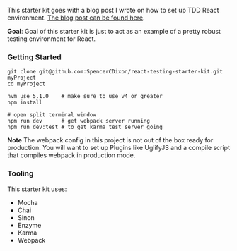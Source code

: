 This starter kit goes with a blog post I wrote on how to set up TDD React
environment.  [The blog post can be found here](http://spencerdixon.com/blog/setting-up-testing-in-react.html).

**Goal**: Goal of this starter kit is just to act as an example of a pretty
robust testing environment for React.  

### Getting Started
```
git clone git@github.com:SpencerCDixon/react-testing-starter-kit.git myProject
cd myProject

nvm use 5.1.0    # make sure to use v4 or greater
npm install

# open split terminal window
npm run dev      # get webpack server running
npm run dev:test # to get karma test server going
```

**Note** The webpack config in this project is not out of the box ready for
production.  You will want to set up Plugins like UglifyJS and a
compile script that compiles webpack in production mode.


### Tooling
This starter kit uses:
* Mocha
* Chai
* Sinon
* Enzyme
* Karma
* Webpack 
